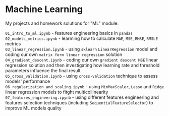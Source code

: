 # Machine Learning 

My projects and homework solutions for "ML" module:

`01_intro_to_ml.ipynb` - features engineering basics in `pandas`   
`02_models_metrics.ipynb` - learming how to calculate `MAE`, `MSE`, `RMSE`, `RMSLE` metrics  
`03_linear_regression.ipynb` - using `sklearn` `LinearRegression` model and coding our own `matrix form linear regression` solution   
`04_gradient_descent.ipynb` - coding our own `gradient descent MSE` linear regression solution and then investigating how learning rate and threshold parameters influence the final result  
`05_cross_validation.ipynb` - using `cross-validation` technique to assess models' performance   
`06_regularization_and_scaling.ipynb` - using `MinMaxScaler`, `Lasso` and `Ridge` linear regression models to fitght multicollinearity  
`07_features_engineering.ipynb` - using different features engineering and features selection techniques (including `SequentialFeatureSelector`) to improve ML models quality  

